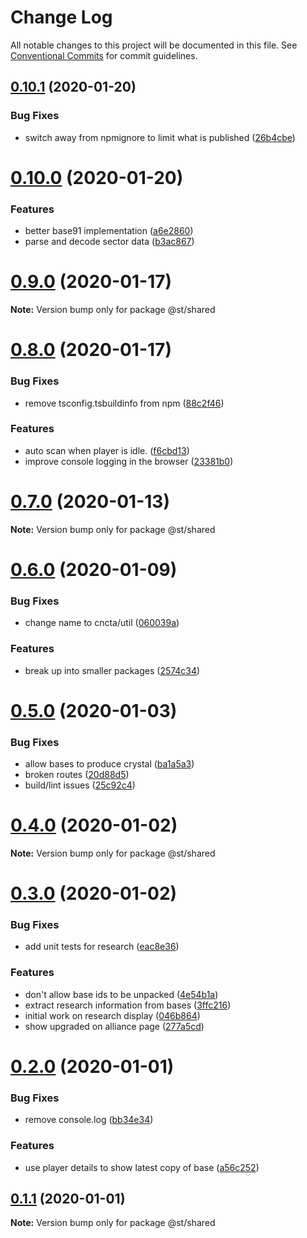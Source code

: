 # Change Log

All notable changes to this project will be documented in this file.
See [Conventional Commits](https://conventionalcommits.org) for commit guidelines.

## [0.10.1](https://github.com/blacha/st/compare/v0.10.0...v0.10.1) (2020-01-20)


### Bug Fixes

* switch away from npmignore to limit what is published ([26b4cbe](https://github.com/blacha/st/commit/26b4cbe4ffdd5595aba6153e752b41b3d3fb4638))





# [0.10.0](https://github.com/blacha/st/compare/v0.9.0...v0.10.0) (2020-01-20)


### Features

* better base91 implementation ([a6e2860](https://github.com/blacha/st/commit/a6e286029be6509e0b0e6689081156bc1b2203fb))
* parse and decode sector data ([b3ac867](https://github.com/blacha/st/commit/b3ac86774d536ad9d37b97a5e75aa44fc948f979))





# [0.9.0](https://github.com/blacha/st/compare/v0.8.0...v0.9.0) (2020-01-17)

**Note:** Version bump only for package @st/shared





# [0.8.0](https://github.com/blacha/st/compare/v0.7.0...v0.8.0) (2020-01-17)


### Bug Fixes

* remove tsconfig.tsbuildinfo from npm ([88c2f46](https://github.com/blacha/st/commit/88c2f4668a3b7e3d5659381101c52c1e948637aa))


### Features

* auto scan when player is idle. ([f6cbd13](https://github.com/blacha/st/commit/f6cbd13b2fb15d6bec48b5359884d30d28fcd17f))
* improve console logging in the browser ([23381b0](https://github.com/blacha/st/commit/23381b0458f5cdd9df7eadbe2b213e173d22c5de))





# [0.7.0](https://github.com/blacha/st/compare/v0.6.0...v0.7.0) (2020-01-13)

**Note:** Version bump only for package @st/shared





# [0.6.0](https://github.com/blacha/st/compare/v0.5.0...v0.6.0) (2020-01-09)


### Bug Fixes

* change name to cncta/util ([060039a](https://github.com/blacha/st/commit/060039aad280dfa64f4d293319d4248b7bf40beb))


### Features

* break up into smaller packages ([2574c34](https://github.com/blacha/st/commit/2574c34eb9205a95a63395d8948d8529e4a94fa0))





# [0.5.0](https://github.com/blacha/st/compare/v0.4.0...v0.5.0) (2020-01-03)


### Bug Fixes

* allow bases to produce crystal ([ba1a5a3](https://github.com/blacha/st/commit/ba1a5a30d4f285575872c4ce2711ef74c001549e))
* broken routes ([20d88d5](https://github.com/blacha/st/commit/20d88d520e1b5f8fb736d98569dae05837e49f02))
* build/lint issues ([25c92c4](https://github.com/blacha/st/commit/25c92c484e31c4cdfacbe7309db8ce285f0f6abc))





# [0.4.0](https://github.com/blacha/st/compare/v0.3.0...v0.4.0) (2020-01-02)

**Note:** Version bump only for package @st/shared





# [0.3.0](https://github.com/blacha/st/compare/v0.2.0...v0.3.0) (2020-01-02)


### Bug Fixes

* add unit tests for research ([eac8e36](https://github.com/blacha/st/commit/eac8e369857d205f37ab549779b3e50085ba3ee1))


### Features

* don't allow base ids to be unpacked ([4e54b1a](https://github.com/blacha/st/commit/4e54b1a0a8b8411985a67aab71f3d80e51117f2a))
* extract research information from bases ([3ffc216](https://github.com/blacha/st/commit/3ffc216f304f2856d55284aaa7b0461635fd80d9))
* initial work on research display ([046b864](https://github.com/blacha/st/commit/046b86432748fd8a4df1dc5c074ef8e9f5a1f8e7))
* show upgraded on alliance page ([277a5cd](https://github.com/blacha/st/commit/277a5cd3d958a02af0ec8ed2f9238147926f4ac6))





# [0.2.0](https://github.com/blacha/st/compare/v0.1.2...v0.2.0) (2020-01-01)


### Bug Fixes

* remove console.log ([bb34e34](https://github.com/blacha/st/commit/bb34e34a7400aace3473b9bdda64d81b487a6fff))


### Features

* use player details to show latest copy of base ([a56c252](https://github.com/blacha/st/commit/a56c252386530f0b35a8dec24e34e8fa1fa913df))





## [0.1.1](https://github.com/blacha/st/compare/v0.1.0...v0.1.1) (2020-01-01)

**Note:** Version bump only for package @st/shared
